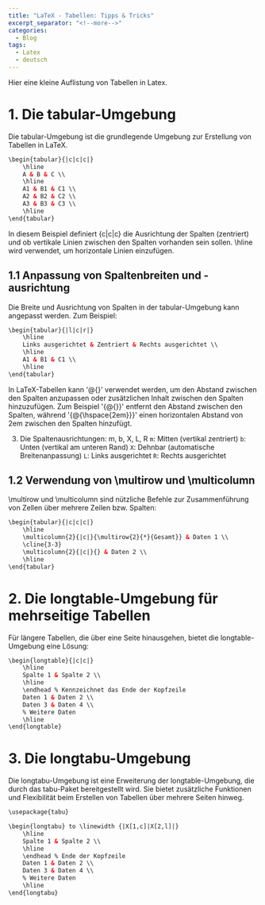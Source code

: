 ```yaml
---
title: "LaTeX - Tabellen: Tipps & Tricks"
excerpt_separator: "<!--more-->"
categories:
  - Blog
tags:
  - Latex
  - deutsch
---
```


Hier eine kleine Auflistung von Tabellen in Latex.

# 1. Die tabular-Umgebung
Die tabular-Umgebung ist die grundlegende Umgebung zur Erstellung von Tabellen in LaTeX.

```html
\begin{tabular}{|c|c|c|}
    \hline
    A & B & C \\
    \hline
    A1 & B1 & C1 \\
    A2 & B2 & C2 \\
    A3 & B3 & C3 \\
    \hline
\end{tabular}
```

In diesem Beispiel definiert {c|c|c} die Ausrichtung der Spalten (zentriert) und ob vertikale Linien zwischen den Spalten vorhanden sein sollen. \hline wird verwendet, um horizontale Linien einzufügen.

## 1.1 Anpassung von Spaltenbreiten und -ausrichtung
Die Breite und Ausrichtung von Spalten in der tabular-Umgebung kann angepasst werden. Zum Beispiel:

```html
\begin{tabular}{|l|c|r|}
    \hline
    Links ausgerichtet & Zentriert & Rechts ausgerichtet \\
    \hline
    A1 & B1 & C1 \\
    \hline
\end{tabular}
```
In LaTeX-Tabellen kann '@{}' verwendet werden, um den Abstand zwischen den Spalten anzupassen oder zusätzlichen Inhalt zwischen den Spalten hinzuzufügen. Zum Beispiel '{@{}}' entfernt den Abstand zwischen den Spalten, während '{@{\hspace{2em}}}' einen horizontalen Abstand von 2em zwischen den Spalten hinzufügt.

3. Die Spaltenausrichtungen: m, b, X, L, R
`m`: Mitten (vertikal zentriert)
`b`: Unten (vertikal am unteren Rand)
`X`: Dehnbar (automatische Breitenanpassung)
`L`: Links ausgerichtet
`R`: Rechts ausgerichtet

## 1.2 Verwendung von \multirow und \multicolumn
\multirow und \multicolumn sind nützliche Befehle zur Zusammenführung von Zellen über mehrere Zeilen bzw. Spalten:

```html
\begin{tabular}{|c|c|c|}
    \hline
    \multicolumn{2}{|c|}{\multirow{2}{*}{Gesamt}} & Daten 1 \\
    \cline{3-3}
    \multicolumn{2}{|c|}{} & Daten 2 \\
    \hline
\end{tabular}
```

# 2. Die longtable-Umgebung für mehrseitige Tabellen
Für längere Tabellen, die über eine Seite hinausgehen, bietet die longtable-Umgebung eine Lösung:

```html
\begin{longtable}{|c|c|}
    \hline
    Spalte 1 & Spalte 2 \\
    \hline
    \endhead % Kennzeichnet das Ende der Kopfzeile
    Daten 1 & Daten 2 \\
    Daten 3 & Daten 4 \\
    % Weitere Daten
    \hline
\end{longtable}
```

# 3. Die longtabu-Umgebung
Die longtabu-Umgebung ist eine Erweiterung der longtable-Umgebung, die durch das tabu-Paket bereitgestellt wird. Sie bietet zusätzliche Funktionen und Flexibilität beim Erstellen von Tabellen über mehrere Seiten hinweg.

```html
\usepackage{tabu}

\begin{longtabu} to \linewidth {|X[1,c]|X[2,l]|}
    \hline
    Spalte 1 & Spalte 2 \\
    \hline
    \endhead % Ende der Kopfzeile
    Daten 1 & Daten 2 \\
    Daten 3 & Daten 4 \\
    % Weitere Daten
    \hline
\end{longtabu}
```


